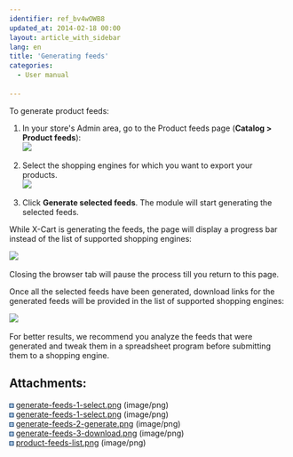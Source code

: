 ```yaml
---
identifier: ref_bv4wOWB8
updated_at: 2014-02-18 00:00
layout: article_with_sidebar
lang: en
title: 'Generating feeds'
categories:
  - User manual

---
```



To generate product feeds:

1.  In your store's Admin area, go to the Product feeds page (**Catalog > Product feeds**):  
    ![]({{site.baseurl}}/attachments/7504363/7602290.png?effects=drop-shadow)  

2.  Select the shopping engines for which you want to export your products.  
    ![]({{site.baseurl}}/attachments/7504363/7602286.png?effects=drop-shadow)  

3.  Click **Generate selected feeds**. The module will start generating the selected feeds.

While X-Cart is generating the feeds, the page will display a progress bar instead of the list of supported shopping engines:

![]({{site.baseurl}}/attachments/7504363/7602288.png?effects=drop-shadow)  

Closing the browser tab will pause the process till you return to this page.

Once all the selected feeds have been generated, download links for the generated feeds will be provided in the list of supported shopping engines:

![]({{site.baseurl}}/attachments/7504363/7602289.png?effects=drop-shadow)  

For better results, we recommend you analyze the feeds that were generated and tweak them in a spreadsheet program before submitting them to a shopping engine. 

## Attachments:

![](images/icons/bullet_blue.gif) [generate-feeds-1-select.png]({{site.baseurl}}/attachments/7504363/7602287.png) (image/png)  
![](images/icons/bullet_blue.gif) [generate-feeds-1-select.png]({{site.baseurl}}/attachments/7504363/7602286.png) (image/png)  
![](images/icons/bullet_blue.gif) [generate-feeds-2-generate.png]({{site.baseurl}}/attachments/7504363/7602288.png) (image/png)  
![](images/icons/bullet_blue.gif) [generate-feeds-3-download.png]({{site.baseurl}}/attachments/7504363/7602289.png) (image/png)  
![](images/icons/bullet_blue.gif) [product-feeds-list.png]({{site.baseurl}}/attachments/7504363/7602290.png) (image/png)